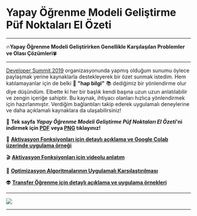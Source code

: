 # Yapay Öğrenme Modeli Geliştirme Püf Noktaları El Özeti
---

🔥**Yapay Öğrenme Modeli Geliştirirken Genellikle Karşılaşılan Problemler ve Olası Çözümleri**🍀

---

[Developer Summit 2019](http://summit.devnot.com/) organizasyonunda yapmış olduğum sunumu öylece paylaşmak yerine kaynaklarla destekleyerek bir özet sunmak istedim. Hem katılamayanlar için de belki 💊 **"hap bilgi"** 📚 dediğimiz bir yönlendirme olur diye düşündüm. Elbette ki her bir başlık kendi başına uzun uzun anlatılabilir ve zengin içeriğe sahiptir. Bu kaynak, ihtiyacı olanları hızlıca yönlendirmek için hazırlanmıştır. Verdiğim bağlantıları takip ederek uygulamalı deneylerine ve daha açıklamalı kaynaklara da ulaşabilirsiniz! 

💾 **Tek sayfa _Yapay Öğrenme Modeli Geliştirme Püf Noktaları El Özeti_'ni indirmek için [PDF](https://github.com/ayyucekizrak/Yapay_Ogrenme_Modeli_Gelistirme_Puf_Noktalari/blob/master/Yapay%20%C3%96%C4%9Frenme%20Modeli%20Geli%C5%9Ftirme%20P%C3%BCf%20Noktalar%C4%B1%20El%20Kitab%C4%B1.pdf) veya [PNG](https://github.com/ayyucekizrak/Yapay_Ogrenme_Modeli_Gelistirme_Puf_Noktalari/blob/master/Yapay%20%C3%96%C4%9Frenme%20Modeli%20Geli%C5%9Ftirme%20P%C3%BCf%20Noktalar%C4%B1%20El%20Kitab%C4%B1.png) tıklayınız!**

🌈 **[Aktivasyon Fonksiyonları için detaylı açıklama ve Google Colab üzerinde uygulama örneği](https://medium.com/deep-learning-turkiye/derin-%C3%B6%C4%9Frenme-i%C3%A7in-aktivasyon-fonksiyonlar%C4%B1n%C4%B1n-kar%C5%9F%C4%B1la%C5%9Ft%C4%B1r%C4%B1lmas%C4%B1-cee17fd1d9cd)**

🎬 **[Aktivasyon Fonksiyonları için videolu anlatım](https://www.youtube.com/watch?v=ZMkLC-ebIqE)**

🎯 **[Optimizasyon Algoritmalarının Uygulamalı Karşılaştırılması](https://github.com/ayyucekizrak/Udemy_DerinOgrenmeyeGiris/tree/master/Optimizasyon_Algoritmalarinin_Karsilastirilmasi)**

👽 **[Transfer Öğrenme için detaylı açıklama ve uygulama örnekleri](https://github.com/ayyucekizrak/Udemy_DerinOgrenmeyeGiris/tree/master/TransferOgrenme_FineTuning)**

---

![](https://github.com/ayyucekizrak/Yapay_Ogrenme_Modeli_Gelistirme_Puf_Noktalari/blob/master/Yapay%20%C3%96%C4%9Frenme%20Modeli%20Geli%C5%9Ftirme%20P%C3%BCf%20Noktalar%C4%B1%20El%20Kitab%C4%B1.png)

---



